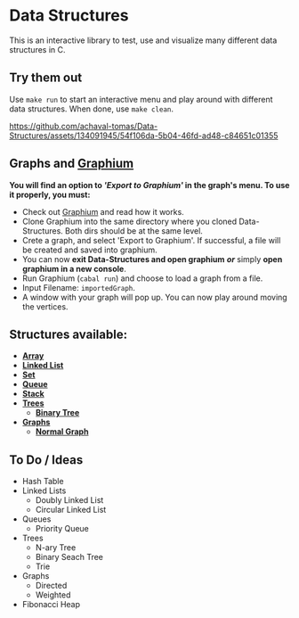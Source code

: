 # Data Structures
This is an interactive library to test, use and visualize many different data structures in C.

## Try them out
 Use ```` make run ```` to start an interactive menu and play around with different data structures. When done, use ```` make clean ````.

https://github.com/achaval-tomas/Data-Structures/assets/134091945/54f106da-5b04-46fd-ad48-c84651c01355

## Graphs and [Graphium](https://github.com/tomimara52/graphium)
**You will find an option to _'Export to Graphium'_ in the graph's menu. To use it properly, you must:**
- Check out [Graphium](https://github.com/tomimara52/graphium) and read how it works.
- Clone Graphium into the same directory where you cloned Data-Structures. Both dirs should be at the same level.
- Crete a graph, and select 'Export to Graphium'. If successful, a file will be created and saved into graphium.
- You can now **exit Data-Structures and open graphium** _**or**_ simply **open graphium in a new console**.
- Run Graphium (````cabal run````) and choose to load a graph from a file.
- Input Filename: ````importedGraph````.
- A window with your graph will pop up. You can now play around moving the vertices.

## Structures available:
  * [**Array**](/Array)
  * [**Linked List**](/Linked-List)
  * [**Set**](/Set)
  * [**Queue**](/Queue)
  * [**Stack**](/Stack)
  * [**Trees**](/Trees)
    * [**Binary Tree**](/Trees/Binary-Tree)
  * [**Graphs**](/Graphs)
    * [**Normal Graph**](/Graphs/Normal-Graphs)

## To Do / Ideas
 * Hash Table
 * Linked Lists
   * Doubly Linked List
   * Circular Linked List
 * Queues
   * Priority Queue
 * Trees
   * N-ary Tree
   * Binary Seach Tree
   * Trie
 * Graphs
   * Directed
   * Weighted
 * Fibonacci Heap
